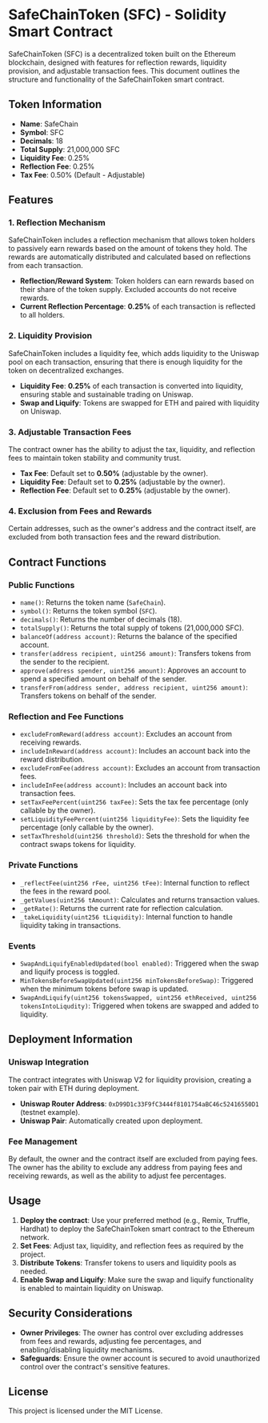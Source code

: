 # SafeChainToken (SFC) - Solidity Smart Contract

SafeChainToken (SFC) is a decentralized token built on the Ethereum blockchain, designed with features for reflection rewards, liquidity provision, and adjustable transaction fees. This document outlines the structure and functionality of the SafeChainToken smart contract.

## Token Information

- **Name**: SafeChain
- **Symbol**: SFC
- **Decimals**: 18
- **Total Supply**: 21,000,000 SFC
- **Liquidity Fee**: 0.25%
- **Reflection Fee**: 0.25%
- **Tax Fee**: 0.50% (Default - Adjustable)

## Features

### 1. Reflection Mechanism
SafeChainToken includes a reflection mechanism that allows token holders to passively earn rewards based on the amount of tokens they hold. The rewards are automatically distributed and calculated based on reflections from each transaction.

- **Reflection/Reward System**: Token holders can earn rewards based on their share of the token supply. Excluded accounts do not receive rewards.
- **Current Reflection Percentage**: **0.25%** of each transaction is reflected to all holders.

### 2. Liquidity Provision
SafeChainToken includes a liquidity fee, which adds liquidity to the Uniswap pool on each transaction, ensuring that there is enough liquidity for the token on decentralized exchanges.

- **Liquidity Fee**: **0.25%** of each transaction is converted into liquidity, ensuring stable and sustainable trading on Uniswap.
- **Swap and Liquify**: Tokens are swapped for ETH and paired with liquidity on Uniswap.
  
### 3. Adjustable Transaction Fees
The contract owner has the ability to adjust the tax, liquidity, and reflection fees to maintain token stability and community trust.

- **Tax Fee**: Default set to **0.50%** (adjustable by the owner).
- **Liquidity Fee**: Default set to **0.25%** (adjustable by the owner).
- **Reflection Fee**: Default set to **0.25%** (adjustable by the owner).
  
### 4. Exclusion from Fees and Rewards
Certain addresses, such as the owner's address and the contract itself, are excluded from both transaction fees and the reward distribution.

## Contract Functions

### Public Functions
- `name()`: Returns the token name (`SafeChain`).
- `symbol()`: Returns the token symbol (`SFC`).
- `decimals()`: Returns the number of decimals (18).
- `totalSupply()`: Returns the total supply of tokens (21,000,000 SFC).
- `balanceOf(address account)`: Returns the balance of the specified account.
- `transfer(address recipient, uint256 amount)`: Transfers tokens from the sender to the recipient.
- `approve(address spender, uint256 amount)`: Approves an account to spend a specified amount on behalf of the sender.
- `transferFrom(address sender, address recipient, uint256 amount)`: Transfers tokens on behalf of the sender.
  
### Reflection and Fee Functions
- `excludeFromReward(address account)`: Excludes an account from receiving rewards.
- `includeInReward(address account)`: Includes an account back into the reward distribution.
- `excludeFromFee(address account)`: Excludes an account from transaction fees.
- `includeInFee(address account)`: Includes an account back into transaction fees.
- `setTaxFeePercent(uint256 taxFee)`: Sets the tax fee percentage (only callable by the owner).
- `setLiquidityFeePercent(uint256 liquidityFee)`: Sets the liquidity fee percentage (only callable by the owner).
- `setTaxThreshold(uint256 threshold)`: Sets the threshold for when the contract swaps tokens for liquidity.
  
### Private Functions
- `_reflectFee(uint256 rFee, uint256 tFee)`: Internal function to reflect the fees in the reward pool.
- `_getValues(uint256 tAmount)`: Calculates and returns transaction values.
- `_getRate()`: Returns the current rate for reflection calculation.
- `_takeLiquidity(uint256 tLiquidity)`: Internal function to handle liquidity taking in transactions.
  
### Events
- `SwapAndLiquifyEnabledUpdated(bool enabled)`: Triggered when the swap and liquify process is toggled.
- `MinTokensBeforeSwapUpdated(uint256 minTokensBeforeSwap)`: Triggered when the minimum tokens before swap is updated.
- `SwapAndLiquify(uint256 tokensSwapped, uint256 ethReceived, uint256 tokensIntoLiqudity)`: Triggered when tokens are swapped and added to liquidity.

## Deployment Information

### Uniswap Integration
The contract integrates with Uniswap V2 for liquidity provision, creating a token pair with ETH during deployment. 

- **Uniswap Router Address**: `0xD99D1c33F9fC3444f8101754aBC46c52416550D1` (testnet example).
- **Uniswap Pair**: Automatically created upon deployment.

### Fee Management
By default, the owner and the contract itself are excluded from paying fees. The owner has the ability to exclude any address from paying fees and receiving rewards, as well as the ability to adjust fee percentages.

## Usage

1. **Deploy the contract**: Use your preferred method (e.g., Remix, Truffle, Hardhat) to deploy the SafeChainToken smart contract to the Ethereum network.
2. **Set Fees**: Adjust tax, liquidity, and reflection fees as required by the project.
3. **Distribute Tokens**: Transfer tokens to users and liquidity pools as needed.
4. **Enable Swap and Liquify**: Make sure the swap and liquify functionality is enabled to maintain liquidity on Uniswap.

## Security Considerations

- **Owner Privileges**: The owner has control over excluding addresses from fees and rewards, adjusting fee percentages, and enabling/disabling liquidity mechanisms.
- **Safeguards**: Ensure the owner account is secured to avoid unauthorized control over the contract's sensitive features.

## License

This project is licensed under the MIT License.
